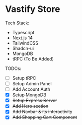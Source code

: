 # Vastify Store
Tech Stack:
- Typescript
- Next.js 14
- TailwindCSS
- Shadcn-ui
- MongoDB
- tRPC (To Be Added)

TODOs:
- [ ] Setup tRPC
- [ ] Setup Admin Panel
- [ ] Add Account Auth
- [x] ~~Setup MongoDB~~
- [x] ~~Setup Express Server~~
- [x] ~~Add Hero section~~
- [x] ~~Add Navbar & its interactivity~~
- [x] ~~Add Shopping Cart Component~~